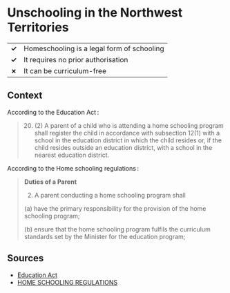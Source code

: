 # Unschooling in the Northwest Territories
| | |
|-|-|
| __✓__ | Homeschooling is a legal form of schooling |
| __✓__ | It requires no prior authorisation |
| __✗__ | It can be curriculum-free |

## Context

According to the Education Act :

> 20. (2) A parent of a child who is attending a home schooling program shall register the child in accordance with subsection 12(1) with a school in the education district in which the child resides or, if the child resides outside an education district, with a school in the nearest education district.
> 
According to the Home schooling regulations :

> **Duties of a Parent**
> 
> 2. A parent conducting a home schooling program shall
> 
> (a) have the primary responsibility for the provision of the home schooling program;
> 
> (b) ensure that the home schooling program fulfils the curriculum standards set by the
> Minister for the education program;
## Sources

* [Education Act](https://www.justice.gov.nt.ca/en/files/legislation/education/education.a.pdf)
* [HOME SCHOOLING REGULATIONS](https://www.justice.gov.nt.ca/en/files/legislation/education/education.r23.pdf)
